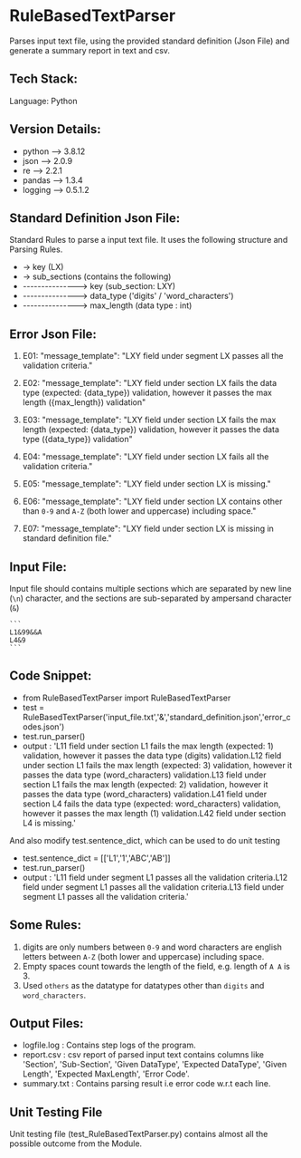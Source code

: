 # RuleBasedTextParser
Parses input text file, using the provided standard definition (Json File) and generate a summary report in text and csv.


## Tech Stack:
Language: Python

## Version Details: 
- python   --> 3.8.12
- json     --> 2.0.9
- re       --> 2.2.1
- pandas   --> 1.3.4
- logging  --> 0.5.1.2

## Standard Definition Json File:

Standard Rules to parse a input text file. It uses the following structure and Parsing Rules.

- -> key (LX)
- -> sub_sections (contains the following)
- ---------------> key (sub_section: LXY)
- ---------------> data_type ('digits' / 'word_characters')
- ---------------> max_length (data type : int)


## Error Json File:

1. E01: "message_template": "LXY field under segment LX passes all the validation criteria."
2. E02: "message_template": "LXY field under section LX fails the data type (expected: {data_type}) validation, however it passes the max length ({max_length}) validation"
3. E03: "message_template": "LXY field under section LX fails the max length (expected: {data_type}) validation, however it passes the data type ({data_type}) validation"
4. E04: "message_template": "LXY field under section LX fails all the validation criteria."
5. E05: "message_template": "LXY field under section LX is missing."

6. E06: "message_template": "LXY field under section LX contains other than `0-9` and `A-Z` (both lower and uppercase) including space."
7. E07: "message_template": "LXY field under section LX is missing in standard definition file."


## Input File:

Input file should contains multiple sections which are separated by new line (`\n`) character, and the sections are sub-separated by ampersand character (`&`)

	```
	L1&99&&A
	L4&9
	```

## Code Snippet:

- from RuleBasedTextParser import RuleBasedTextParser
- test = RuleBasedTextParser('input_file.txt','&','standard_definition.json','error_codes.json')
- test.run_parser()
- output : 'L11 field under section L1 fails the max length (expected: 1) validation, however it passes the data type (digits) validation.L12 field under section L1 fails the max length (expected: 3) validation, however it passes the data type (word_characters) validation.L13 field under section L1 fails the max length (expected: 2) validation, however it passes the data type (word_characters) validation.L41 field under section L4 fails the data type (expected: word_characters) validation, however it passes the max length (1) validation.L42 field under section L4 is missing.'

And also modify test.sentence_dict, which can be used to do unit testing

- test.sentence_dict = [['L1','1','ABC','AB']]
- test.run_parser()
- output : 'L11 field under segment L1 passes all the validation criteria.L12 field under segment L1 passes all the validation criteria.L13 field under segment L1 passes all the validation criteria.'

## Some Rules:

1. digits are only numbers between `0-9` and word characters are english letters between `A-Z` (both lower and uppercase) including space.
2. Empty spaces count towards the length of the field, e.g. length of `A A` is 3. 
3. Used `others` as the datatype for datatypes other than `digits` and `word_characters`.

## Output Files:

- logfile.log : Contains step logs of the program.
- report.csv  : csv report of parsed input text contains columns like 'Section', 'Sub-Section', 'Given DataType', 'Expected DataType', 'Given Length', 'Expected MaxLength', 'Error Code'.
- summary.txt : Contains parsing result i.e error code w.r.t each line.

## Unit Testing File

Unit testing file (test_RuleBasedTextParser.py) contains almost all the possible outcome from the Module.
